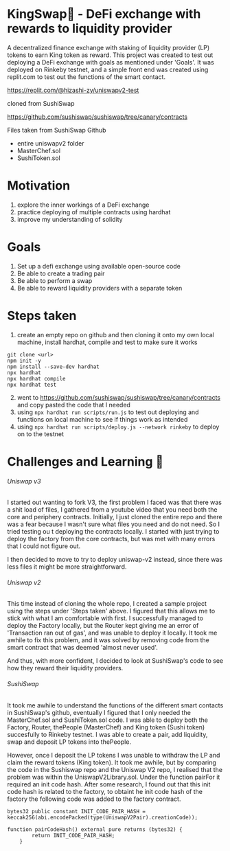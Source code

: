 # KingSwap:crown: - DeFi exchange with rewards to liquidity provider

A decentralized finance exchange with staking of liquidity provider (LP) tokens to earn King token as reward. This project was created to test out deploying a DeFi exchange with goals as mentioned under 'Goals'. It was deployed on Rinkeby testnet, and a simple front end was created using replit.com to test out the functions of the smart contact.

https://replit.com/@hizashi-zy/uniswapv2-test

cloned from SushiSwap

https://github.com/sushiswap/sushiswap/tree/canary/contracts

Files taken from SushiSwap Github

- entire uniswapv2 folder
- MasterChef.sol
- SushiToken.sol

# Motivation

1. explore the inner workings of a DeFi exchange
2. practice deploying of multiple contracts using hardhat
3. improve my understanding of solidity

# Goals

1. Set up a defi exchange using available open-source code
2. Be able to create a trading pair
3. Be able to perform a swap
4. Be able to reward liquidity providers with a separate token

# Steps taken

1. create an empty repo on github and then cloning it onto my own local machine, install hardhat, compile and test to make sure it works
```
git clone <url>
npm init -y
npm install --save-dev hardhat
npx hardhat
npx hardhat compile
npx hardhat test
```
2. went to https://github.com/sushiswap/sushiswap/tree/canary/contracts and copy pasted the code that I needed
3. using ```npx hardhat run scripts/run.js``` to test out deploying and functions on local machine to see if things work as intended
4. using ```npx hardhat run scripts/deploy.js --network rinkeby``` to deploy on to the testnet

# Challenges and Learning :blue_heart:
###### Uniswap v3
I started out wanting to fork V3, the first problem I faced was that there was a shit load of files, I gathered from a youtube video that you need both the core and periphery contracts. Initially, I just cloned the entire repo and there was a fear because I wasn't sure what files you need and do not need. So I tried testing ou t deploying the contracts locally. I started with just trying to deploy the factory from the core contracts, but was met with many errors that I could not figure out.

I then decided to move to try to deploy uniswap-v2 instead, since there was less files it might be more straightforward.
###### Uniswap v2
This time instead of cloning the whole repo, I created a sample project using the steps under 'Steps taken' above. I figured that this allows me to stick with what I am comfortable with first. I successfully managed to deploy the Factory locally, but the Router kept giving me an error of 'Transaction ran out of gas', and was unable to deploy it locally. It took me awhile to fix this problem, and it was solved by removing code from the smart contract that was deemed 'almost never used'.

And thus, with more confident, I decided to look at SushiSwap's code to see how they reward their liquidity providers.
###### SushiSwap
It took me awhile to understand the functions of the different smart contacts in SushiSwap's github, eventually I figured that I only needed the MasterChef.sol and SushiToken.sol code. I was able to deploy both the Factory, Router, thePeople (MasterChef) and King token (Sushi token) succesfully to Rinkeby testnet. I was able to create a pair, add liquidity, swap and deposit LP tokens into thePeople. 

However, once I deposit the LP tokens I was unable to withdraw the LP and claim the reward tokens (King token). It took me awhile, but by comparing the code in the Sushiswap repo and the Uniswap V2 repo, I realised that the problem was within the UniswapV2Library.sol. Under the function pairFor it required an init code hash. After some research, I found out that this init code hash is related to the factory, to obtaint he init code hash of the factory the following code was added to the factory contract.
```
bytes32 public constant INIT_CODE_PAIR_HASH = keccak256(abi.encodePacked(type(UniswapV2Pair).creationCode));

function pairCodeHash() external pure returns (bytes32) {
        return INIT_CODE_PAIR_HASH;
    }
```
